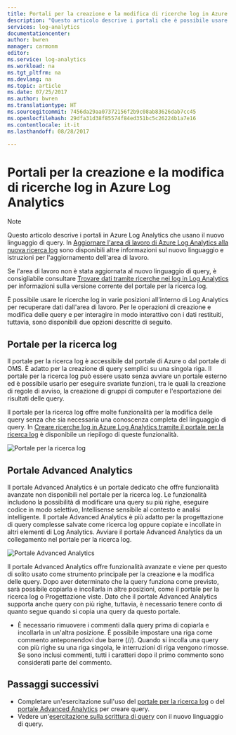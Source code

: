 ```yaml
---
title: Portali per la creazione e la modifica di ricerche log in Azure Log Analytics | Microsoft Docs
description: "Questo articolo descrive i portali che è possibile usare in Azure Log Analytics per la creazione e la modifica di ricerche log."
services: log-analytics
documentationcenter: 
author: bwren
manager: carmonm
editor: 
ms.service: log-analytics
ms.workload: na
ms.tgt_pltfrm: na
ms.devlang: na
ms.topic: article
ms.date: 07/25/2017
ms.author: bwren
ms.translationtype: HT
ms.sourcegitcommit: 7456da29aa07372156f2b9c08ab83626dab7cc45
ms.openlocfilehash: 29dfa31d38f85574f84ed351bc5c26224b1a7e16
ms.contentlocale: it-it
ms.lasthandoff: 08/28/2017

---
```

# <a name="portals-for-creating-and-editing-log-queries-in-azure-log-analytics"></a>Portali per la creazione e la modifica di ricerche log in Azure Log Analytics

> [!NOTE]
> Questo articolo descrive i portali in Azure Log Analytics che usano il nuovo linguaggio di query.  In [Aggiornare l'area di lavoro di Azure Log Analytics alla nuova ricerca log](log-analytics-log-search-upgrade.md) sono disponibili altre informazioni sul nuovo linguaggio e istruzioni per l'aggiornamento dell'area di lavoro.  
>
> Se l'area di lavoro non è stata aggiornata al nuovo linguaggio di query, è consigliabile consultare [Trovare dati tramite ricerche nei log in Log Analytics](log-analytics-log-searches.md) per informazioni sulla versione corrente del portale per la ricerca log.

È possibile usare le ricerche log in varie posizioni all'interno di Log Analytics per recuperare dati dall'area di lavoro.  Per le operazioni di creazione e modifica delle query e per interagire in modo interattivo con i dati restituiti, tuttavia, sono disponibili due opzioni descritte di seguito.  

## <a name="log-search-portal"></a>Portale per la ricerca log
Il portale per la ricerca log è accessibile dal portale di Azure o dal portale di OMS.  È adatto per la creazione di query semplici su una singola riga.  Il portale per la ricerca log può essere usato senza avviare un portale esterno ed è possibile usarlo per eseguire svariate funzioni, tra le quali la creazione di regole di avviso, la creazione di gruppi di computer e l'esportazione dei risultati delle query.  

Il portale per la ricerca log offre molte funzionalità per la modifica delle query senza che sia necessaria una conoscenza completa del linguaggio di query.  In [Creare ricerche log in Azure Log Analytics tramite il portale per la ricerca log](log-analytics-log-search-log-search-portal.md) è disponibile un riepilogo di queste funzionalità.


![Portale per la ricerca log](media/log-analytics-log-search-portals/log-search-portal.png)

## <a name="advanced-analytics-portal"></a>Portale Advanced Analytics
Il portale Advanced Analytics è un portale dedicato che offre funzionalità avanzate non disponibili nel portale per la ricerca log.  Le funzionalità includono la possibilità di modificare una query su più righe, eseguire codice in modo selettivo, Intellisense sensibile al contesto e analisi intelligente.  Il portale Advanced Analytics è più adatto per la progettazione di query complesse salvate come ricerca log oppure copiate e incollate in altri elementi di Log Analytics.  Avviare il portale Advanced Analytics da un collegamento nel portale per la ricerca log.

![Portale Advanced Analytics](media/log-analytics-log-search-portals/advanced-analytics-portal.png)


Il portale Advanced Analytics offre funzionalità avanzate e viene per questo di solito usato come strumento principale per la creazione e la modifica delle query.  Dopo aver determinato che la query funziona come previsto, sarà possibile copiarla e incollarla in altre posizioni, come il portale per la ricerca log o Progettazione viste.  Dato che il portale Advanced Analytics supporta anche query con più righe, tuttavia, è necessario tenere conto di quanto segue quando si copia una query da questo portale.

- È necessario rimuovere i commenti dalla query prima di copiarla e incollarla in un'altra posizione.  È possibile impostare una riga come commento anteponendovi due barre (//).  Quando si incolla una query con più righe su una riga singola, le interruzioni di riga vengono rimosse.  Se sono inclusi commenti, tutti i caratteri dopo il primo commento sono considerati parte del commento.


## <a name="next-steps"></a>Passaggi successivi

- Completare un'esercitazione sull'uso del [portale per la ricerca log](log-analytics-log-search-log-search-portal.md) o del [portale Advanced Analytics](https://go.microsoft.com/fwlink/?linkid=856587) per creare query.
- Vedere un'[esercitazione sulla scrittura di query](https://go.microsoft.com/fwlink/?linkid=856078) con il nuovo linguaggio di query.

